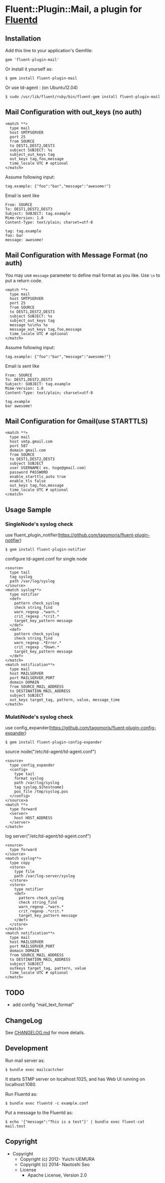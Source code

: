# Fluent::Plugin::Mail, a plugin for [Fluentd](http://fluentd.org)


## Installation

Add this line to your application's Gemfile:

    gem 'fluent-plugin-mail'

Or install it yourself as:

    $ gem install fluent-plugin-mail

Or use td-agent : (on Ubuntu12.04)

    $ sudo /usr/lib/fluent/ruby/bin/fluent-gem install fluent-plugin-mail


##  Mail Configuration with out_keys (no auth)

    <match **>
      type mail
      host SMTPSERVER
      port 25
      from SOURCE
      to DEST1,DEST2,DEST3
      subject SUBJECT: %s
      subject_out_keys tag
      out_keys tag,foo,message
      time_locale UTC # optional
    </match>

Assume following input:

    tag.example: {"foo":"bar","message":"awesome!"}

Email is sent like

    From: SOURCE
    To: DEST1,DEST2,DEST3
    Subject: SUBJECT: tag.example
    Mime-Version: 1.0
    Content-Type: text/plain; charset=utf-8

    tag: tag.example
    foo: bar
    message: awesome!

## Mail Configuration with Message Format (no auth)

You may use `message` parameter to define mail format as you like. Use `\n` to put a return code.

    <match **>
      type mail
      host SMTPSERVER
      port 25
      from SOURCE
      to DEST1,DEST2,DEST3
      subject SUBJECT: %s
      subject_out_keys tag
      message %s\n%s %s
      message_out_keys tag,foo,message
      time_locale UTC # optional
    </match>

Assume following input:

    tag.example: {"foo":"bar","message":"awesome!"}

Email is sent like

    From: SOURCE
    To: DEST1,DEST2,DEST3
    Subject: SUBJECT: tag.example
    Mime-Version: 1.0
    Content-Type: text/plain; charset=utf-8

    tag.example
    bar awesome!

## Mail Configuration for Gmail(use STARTTLS)

    <match **>
      type mail
      host smtp.gmail.com
      port 587
      domain gmail.com
      from SOURCE
      to DEST1,DEST2,DEST3
      subject SUBJECT
      user USERNAME( ex. hoge@gmail.com)
      password PASSWORD
      enable_starttls_auto true
      enable_tls false
      out_keys tag,foo,message
      time_locale UTC # optional
    </match>


## Usage Sample

### SingleNode's syslog check

use fluent_plugin_notifier(https://github.com/tagomoris/fluent-plugin-notifier)

    $ gem install fluent-plugin-notifier

configure td-agent.conf for single node

    <source>
      type tail
      tag syslog
      path /var/log/syslog
    </source>
    <match syslog**>
      type notifier
      <def>
        pattern check_syslog
        check string_find
        warn_regexp .*warn.*
        crit_regexp .*crit.*
        target_key_pattern message
      </def>
      <def>
        pattern check_syslog
        check string_find
        warn_regexp .*Error.*
        crit_regexp .*Down.*
        target_key_pattern message
      </def>
    </match>
    <match notification**>
      type mail
      host MAILSERVER
      port MAILSERVER_PORT
      domain DOMAIN
      from SOURCE_MAIL_ADDRESS
      to DESTINATION_MAIL_ADDRESS
      subject SUBJECT
      out_keys target_tag, pattern, value, message_time
    </match>


### MulatiNode's syslog check

use config_expander(https://github.com/tagomoris/fluent-plugin-config-expander)

    $ gem install fluent-plugin-config-expander

source node("/etc/td-agent/td-agent.conf")

    <source>
      type config_expander
      <config>
        type tail
        format syslog
        path /var/log/syslog
        tag syslog.${hostname}
        pos_file /tmp/syslog.pos
      </config>
    </source>a
    <match **>
      type forward
      <server>
        host HOST_ADDRESS
      </server>
    </match>


log server("/etc/td-agent/td-agent.conf")

    <source>
      type forward
    </source>
    <match syslog**>
      type copy
      <store>
        type file
        path /var/log-server/syslog
      </store>
      <store>
        type notifier
        <def>
          pattern check_syslog
          check string_find
          warn_regexp .*warn.*
          crit_regexp .*crit.*
          target_key_pattern message
        </def>
      </store>
    </match>
    <match notification**>
      type mail
      host MAILSERVER
      port MAILSERVER_PORT
      domain DOMAIN
      from SOURCE_MAIL_ADDRESS
      to DESTINATION_MAIL_ADDRESS
      subject SUBJECT
      outkeys target_tag, pattern, value
      time_locale UTC # optional
    </match>



## TODO

* add config "mail_text_format"

## ChangeLog

See [CHANGELOG.md](CHANGELOG.md) for more details.

## Development

Run mail server as:

```
$ bundle exec mailcactcher
```

It starts STMP server on localhost:1025, and has Web UI running on localhost:1080.

Run Fluentd as:

```
$ bundle exec fluentd -c example.conf
```

Put a message to the Fluentd as:

```
$ echo '{"message":"This is a test"}' | bundle exec fluent-cat mail.test
```

## Copyright

* Copyright
  * Copyright (c) 2012- Yuichi UEMURA
  * Copyright (c) 2014- Naotoshi Seo
  * License
    * Apache License, Version 2.0
